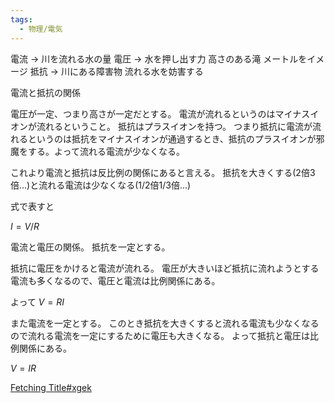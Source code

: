 ```yaml
---
tags:
  - 物理/電気
---
```

電流 -> 川を流れる水の量
電圧 -> 水を押し出す力 高さのある滝 メートルをイメージ
抵抗 -> 川にある障害物 流れる水を妨害する

電流と抵抗の関係

電圧が一定、つまり高さが一定だとする。
電流が流れるというのはマイナスイオンが流れるということ。
抵抗はプラスイオンを持つ。
つまり抵抗に電流が流れるというのは抵抗をマイナスイオンが通過するとき、抵抗のプラスイオンが邪魔をする。よって流れる電流が少なくなる。

これより電流と抵抗は反比例の関係にあると言える。
抵抗を大きくする(2倍3倍...)と流れる電流は少なくなる(1/2倍1/3倍...)

式で表すと

$I= V/R$

電流と電圧の関係。
抵抗を一定とする。

抵抗に電圧をかけると電流が流れる。
電圧が大きいほど抵抗に流れようとする電流も多くなるので、電圧と電流は比例関係にある。

よって $V = RI$

また電流を一定とする。
このとき抵抗を大きくすると流れる電流も少なくなるので流れる電流を一定にするために電圧も大きくなる。
よって抵抗と電圧は比例関係にある。

$V = IR$

[Fetching Title#xgek](https://detail.chiebukuro.yahoo.co.jp/qa/question_detail/q1186239361)